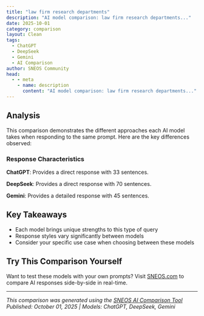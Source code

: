 ```yaml
---
title: "law firm research departments"
description: "AI model comparison: law firm research departments..."
date: 2025-10-01
category: comparison
layout: Clean
tags:
  - ChatGPT
  - DeepSeek
  - Gemini
  - AI Comparison
author: SNEOS Community
head:
  - - meta
    - name: description
      content: "AI model comparison: law firm research departments..."
---
```


<ChatComparison
  title="law firm research departments"
  prompt="law firm research departments"
  :responses='{
    "ChatGPT": "Law firm research departments are specialized teams within law firms that provide critical research support to attorneys. Their primary role is to gather, analyze, and summarize legal information, helping lawyers build strong cases, stay updated on legal developments, and improve overall efficiency. Here\u0027s an overview of law firm research departments:\n\n### Functions of Law Firm Research Departments\n1. **Legal Research**\n   - Locating statutes, case law, regulations, and legal precedents relevant to cases.\n   - Conducting jurisdictional research across different states or countries.\n2. **Precedent and Case Law Analysis**\n   - Summarizing and analyzing court decisions.\n   - Identifying key cases that support or challenge legal arguments.\n3. **Regulatory and Legislative Tracking**\n   - Monitoring changes in laws and regulations that might impact clients.\n   - Providing alerts and updates on relevant legal developments.\n4. **Competitive Intelligence**\n   - Researching opposing counsel, judges, and legal trends.\n   - Assisting in litigation strategy development.\n5. **Knowledge Management**\n   - Organizing and maintaining internal databases of research memos, briefs, and other legal documents.\n   - Ensuring easy access to firm-wide legal knowledge.\n6. **Training and Support**\n   - Assisting lawyers in improving their research skills.\n   - Offering briefings or workshops on new legal research tools.\n\n### Typical Staff in Research Departments\n- **Legal Researchers/Analysts**: Conduct comprehensive legal research.\n- **Law Librarians**: Manage legal resources, libraries, and databases.\n- **Knowledge Managers**: Oversee the organization of legal information and technology.\n- **Research Support Specialists**: Provide administrative and technical support for research activities.\n\n### Tools and Resources Used\n- **Online Legal Research Platforms**: Westlaw, LexisNexis, Bloomberg Law, Fastcase.\n- **Legal Databases**: PACER, HeinOnline, government websites.\n- **Knowledge Management Systems**: Internal databases or platforms like HighQ or iManage.\n- **Document Management Systems**.\n\n### Importance\n- Enhances the accuracy and depth of attorneys\u2019 legal analysis.\n- Saves attorneys significant time by conducting efficient preliminary research.\n- Supports firm marketing and business development by providing industry insights.\n- Helps maintain the firm\u2019s competitive edge through up-to-date legal knowledge.\n\nIf you need information on setting up a research department, best practices, or examples of exemplary departments, please let me know!",
    "DeepSeek": "Of course. This is an excellent topic. Law firm research departments are critical, often behind-the-scenes engines that drive modern legal practice. Here\u2019s a comprehensive overview covering their purpose, structure, roles, and evolving trends.\n\n### What is a Law Firm Research Department?\n\nA law firm research department is a centralized unit staffed by professional legal researchers, often called Research \u0026 Knowledge Lawyers, Librarians, or Information Specialists. Their primary function is to provide high-level, specialized legal and non-legal research support to the firm\u0027s attorneys, enhancing the quality, efficiency, and competitiveness of the legal services provided.\n\nThey are distinct from the attorneys working on client matters but are integral to the firm\u0027s knowledge ecosystem.\n\n---\n\n### Key Functions and Responsibilities\n\nThe department\u0027s work goes far beyond \u0022looking things up.\u0022 Their responsibilities are multifaceted:\n\n1.  **Deep Legal Research:**\n    *   **Case Law \u0026 Statutes:** Finding binding and persuasive precedent, interpreting complex statutes, and tracking recent legislative changes.\n    *   **Secondary Sources:** Analyzing law review articles, treatises, and practice guides to provide context and scholarly support.\n    *   **Pleading \u0026 Motion Practice:** Researching successful arguments, forms, and strategies used in specific courts or before specific judges.\n\n2.  **Business \u0026 Non-Legal Intelligence:**\n    *   **Due Diligence:** Investigating companies, industries, markets, and key executives for transactions or litigation.\n    *   **Expert Witnesses:** Identifying, vetting, and uncovering background information on potential expert witnesses.\n    *   **Competitive Intelligence:** Researching opposing counsel, client industries, and competing law firms to inform case or business development strategy.\n\n3.  **Knowledge Management (KM):**\n    *   This is a closely related and often integrated function. KM involves capturing, organizing, and disseminating the firm\u0027s own intellectual capital.\n    *   **Creating Practice Guides:** Developing internal resources on specific legal topics.\n    *   **Maintaining Precedent Banks:** Curating collections of exemplary briefs, contracts, and opinions.\n    *   **Post-Matter De-briefs:** Capturing insights and work product after a case concludes for future reuse.\n\n4.  **Current Awareness \u0026 Monitoring:**\n    *   Tracking legal, regulatory, and business developments relevant to the firm\u0027s practice areas.\n    *   Creating and distributing daily or weekly alerts, newsletters, and updates for attorneys and clients.\n\n5.  **Training \u0026 Development:**\n    *   Training attorneys and legal staff on efficient research techniques, new databases (Westlaw, Lexis, Bloomberg Law), and knowledge management systems.\n\n---\n\n### Structure and Staffing\n\nThe structure of a research department can vary significantly by firm size.\n\n*   **Large Law Firms:** Typically have a centralized department led by a **Director of Research or Chief Knowledge Officer**. The team is often stratified:\n    *   **Research \u0026 Knowledge Lawyers:** JDs with deep substantive expertise in a practice area (e.g., M\u0026A, IP, Litigation). They do the most complex legal analysis.\n    *   **Librarians/Information Specialists:** Often have a Master of Library and Information Science (MLIS) degree. Experts in database searching, information retrieval, and knowledge organization.\n    *   **Research \u0026 Information Coordinators:** May handle more routine requests, document delivery, and administrative tasks.\n\n*   **Mid-Size \u0026 Smaller Firms:** May have a smaller team or even a single librarian who wears all hats\u2014researcher, trainer, and knowledge manager. They may rely more heavily on external resources.\n\n---\n\n### The Value Proposition: Why Firms Invest in Research Departments\n\n1.  **Increased Efficiency \u0026 Cost-Effectiveness:** Professional researchers can often find information faster and more effectively than a time-pressed attorney billing hundreds of dollars an hour. This improves realization rates and frees attorneys for higher-value strategic work.\n2.  **Enhanced Quality \u0026 Mitigation of Risk:** Thorough research reduces the risk of missing a key case, statute, or regulatory development that could undermine a legal argument or transaction.\n3.  **Competitive Advantage:** Providing deeper insights, faster responses, and more strategic intelligence gives the firm an edge in both litigation and business development.\n4.  **Attorney Development:** By handling complex research, the department helps junior attorneys learn and develop their skills more effectively.\n\n---\n\n### Career Paths in a Law Firm Research Department\n\nThis is a vibrant and growing professional field.\n\n*   **Common Titles:** Research Attorney, Knowledge Management Attorney, Reference Librarian, Information Analyst, Director of Research Services.\n*   **Required Credentials:** A combination of a JD and/or an MLIS is highly valued. For research-specific roles, the JD is often essential for understanding legal nuance.\n*   **Career Trajectory:** One can progress from a specialist to a manager or director role. The path is also opening into broader **Knowledge Management (KM)** and **Innovation** roles within law firms.\n\n---\n\n### Current Trends and The Future\n\nThe role of research departments is evolving rapidly:\n\n1.  **Integration with Technology \u0026 AI:**\n    *   Departments are at the forefront of implementing and training attorneys on **AI-powered legal research tools** (e.g., Westlaw Precision, Lexis\u002B, vLex, Casetext).\n    *   They are involved in developing and managing **AI-driven knowledge management systems** that can automatically tag, categorize, and retrieve internal documents.\n\n2.  **The Shift from Reactive to Proactive:**\n    *   The role is moving beyond answering individual requests (\u0022reactive\u0022) to anticipating needs and embedding themselves in practice groups (\u0022proactive\u0022). They act as strategic partners from the beginning of a case or deal.\n\n3.  **Focus on Data Analytics:**\n    *   Using data to predict litigation outcomes, analyze judge tendencies, and provide data-driven insights for case strategy.\n\n4.  **Direct Contribution to Business Development:**\n    *   Researching potential clients, market trends, and drafting pitches and proposals for new business.\n\n5.  **\u0022Embedded\u0022 Researchers:**\n    *   Some large firms are placing research and knowledge professionals directly within specific practice groups to foster deeper collaboration and subject-matter expertise.\n\nIn summary, the modern law firm research department is a sophisticated, value-creating center of excellence. It is no longer a traditional library but a dynamic hub of intelligence, technology, and knowledge that is essential for a law firm to compete and succeed in the 21st century.",
    "Gemini": "Law firm research departments play a critical role in supporting attorneys and the firm as a whole. They provide in-depth legal and factual research, analysis, and information management services, allowing lawyers to focus on their core legal work. Here\u0027s a breakdown of what they do and why they\u0027re important:\n\n**Key Functions of Law Firm Research Departments:**\n\n*   **Legal Research:**\n    *   This is the core function.  Researchers conduct comprehensive searches for relevant case law, statutes, regulations, administrative rulings, legislative history, and other legal authority.\n    *   They use a variety of resources, including online legal databases (LexisNexis, Westlaw, Bloomberg Law), government websites, and physical law libraries (if the firm still maintains one).\n    *   Researchers often synthesize the information they find, providing summaries, analysis, and explanations of key legal principles.\n    *   They help attorneys stay current on new legal developments in specific areas of law.\n\n*   **Factual Research:**\n    *   This involves gathering information about specific facts, individuals, companies, and industries.\n    *   Researchers use public records, news articles, company filings, expert witness databases, social media, and other sources to uncover relevant information.\n    *   This can be crucial for due diligence, litigation support, and understanding the context of a legal matter.\n    *   Examples: Identifying a company\u0027s history, ownership, or past lawsuits; locating potential witnesses; investigating a defendant\u0027s assets.\n\n*   **Competitive Intelligence:**\n    *   Researchers monitor competitors, industry trends, and market developments.\n    *   They may track competitor lawsuits, client wins, new product launches, and other relevant information.\n    *   This helps the firm identify opportunities, anticipate threats, and develop effective strategies.\n\n*   **Business Development Support:**\n    *   Researchers provide information to support the firm\u0027s business development efforts.\n    *   They might research potential clients, identify emerging markets, or prepare presentations and proposals.\n\n*   **Docket Monitoring:**\n    *   Tracking ongoing legal cases for specific events, filings, and rulings.  This helps attorneys stay informed and meet deadlines.\n\n*   **Current Awareness:**\n    *   Monitoring legal and business news to keep attorneys informed of relevant developments.  This often involves creating customized alerts and newsletters.\n\n*   **Training and Resource Management:**\n    *   Researchers may train attorneys and staff on how to use legal research tools and resources effectively.\n    *   They are often responsible for managing the firm\u0027s subscriptions to online legal databases and other research tools.\n    *   They may also contribute to the development of the firm\u0027s knowledge management systems.\n\n*   **Knowledge Management:**\n    *   Helping to organize and preserve the firm\u0027s collective knowledge, including legal research memos, briefs, and other work product.\n    *   This makes it easier for attorneys to find and reuse relevant information in future cases.\n\n**Why Research Departments Are Important:**\n\n*   **Efficiency:** Researchers free up attorneys\u0027 time by handling time-consuming research tasks. This allows lawyers to focus on higher-level legal strategy and client interaction.\n*   **Accuracy:** Experienced researchers have the skills and knowledge to conduct thorough and accurate research, reducing the risk of errors and omissions.\n*   **Comprehensive Coverage:** Researchers have access to a wide range of resources and expertise in legal research methodologies, ensuring that all relevant information is considered.\n*   **Cost-Effectiveness:** While research departments represent an expense, they often save the firm money in the long run by improving efficiency, reducing errors, and supporting business development efforts.\n*   **Competitive Advantage:** High-quality research can give a law firm a competitive edge by providing attorneys with the information they need to win cases, advise clients effectively, and identify new opportunities.\n*   **Risk Mitigation:**  Thorough research helps identify potential legal risks and ensures that the firm\u0027s advice is based on the most up-to-date and accurate information.\n*   **Leveraging Expertise:**  Research departments concentrate specialized knowledge and skills, making them a valuable resource for attorneys across different practice areas.\n\n**Structure and Staffing:**\n\n*   The size and structure of a law firm research department will vary depending on the size of the firm, its practice areas, and its research needs.\n*   Large firms may have dedicated research departments with multiple researchers, librarians, and support staff.\n*   Smaller firms may have a single researcher or rely on a contract research service.\n*   Researchers typically have a law degree (JD) or a Master\u0027s degree in Library Science (MLS) with a specialization in legal research.  Some may have a background in specific subject areas relevant to the firm\u0027s practice.\n*   Increasingly, research departments are incorporating data analytics and artificial intelligence tools to enhance their capabilities.\n\n**Evolution of Research Departments:**\n\n*   The role of law firm research departments has evolved significantly over time, particularly with the advent of online legal databases.\n*   Researchers are now expected to be more than just skilled searchers. They must also be able to analyze information critically, synthesize complex legal concepts, and communicate their findings effectively.\n*   The rise of data analytics and AI is further transforming the field, with researchers now using these tools to identify patterns, predict outcomes, and provide deeper insights.\n\n**In summary, law firm research departments are essential for providing attorneys with the information they need to succeed. They contribute to the efficiency, accuracy, and effectiveness of the firm\u0027s legal work, and they play a key role in supporting business development and risk management efforts.**\n"
  }'
  published-date="22:18"
/>

## Analysis

This comparison demonstrates the different approaches each AI model takes when responding to the same prompt. Here are the key differences observed:

### Response Characteristics

**ChatGPT**: Provides a direct response with 33 sentences. 

**DeepSeek**: Provides a direct response with 70 sentences. 

**Gemini**: Provides a detailed response with 45 sentences. 

## Key Takeaways

- Each model brings unique strengths to this type of query
- Response styles vary significantly between models
- Consider your specific use case when choosing between these models

## Try This Comparison Yourself

Want to test these models with your own prompts? Visit [SNEOS.com](https://sneos.com) to compare AI responses side-by-side in real-time.

---

*This comparison was generated using the [SNEOS AI Comparison Tool](https://sneos.com)*
*Published: October 01, 2025 | Models: ChatGPT, DeepSeek, Gemini*
